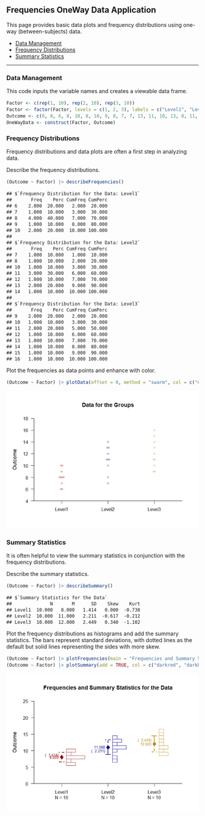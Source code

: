 
## Frequencies OneWay Data Application

This page provides basic data plots and frequency distributions using
one-way (between-subjects) data.

- [Data Management](#data-management)
- [Frequency Distributions](#frequency-distributions)
- [Summary Statistics](#summary-statistics)

------------------------------------------------------------------------

### Data Management

This code inputs the variable names and creates a viewable data frame.

``` r
Factor <- c(rep(1, 10), rep(2, 10), rep(3, 10))
Factor <- factor(Factor, levels = c(1, 2, 3), labels = c("Level1", "Level2", "Level3"))
Outcome <- c(6, 8, 6, 8, 10, 8, 10, 9, 8, 7, 7, 13, 11, 10, 13, 8, 11, 14, 12, 11, 9, 16, 11, 12, 15, 13, 9, 14, 11, 10)
OneWayData <- construct(Factor, Outcome)
```

### Frequency Distributions

Frequency distributions and data plots are often a first step in
analyzing data.

Describe the frequency distributions.

``` r
(Outcome ~ Factor) |> describeFrequencies()
```

    ## $`Frequency Distribution for the Data: Level1`
    ##       Freq    Perc CumFreq CumPerc
    ## 6    2.000  20.000   2.000  20.000
    ## 7    1.000  10.000   3.000  30.000
    ## 8    4.000  40.000   7.000  70.000
    ## 9    1.000  10.000   8.000  80.000
    ## 10   2.000  20.000  10.000 100.000
    ## 
    ## $`Frequency Distribution for the Data: Level2`
    ##       Freq    Perc CumFreq CumPerc
    ## 7    1.000  10.000   1.000  10.000
    ## 8    1.000  10.000   2.000  20.000
    ## 10   1.000  10.000   3.000  30.000
    ## 11   3.000  30.000   6.000  60.000
    ## 12   1.000  10.000   7.000  70.000
    ## 13   2.000  20.000   9.000  90.000
    ## 14   1.000  10.000  10.000 100.000
    ## 
    ## $`Frequency Distribution for the Data: Level3`
    ##       Freq    Perc CumFreq CumPerc
    ## 9    2.000  20.000   2.000  20.000
    ## 10   1.000  10.000   3.000  30.000
    ## 11   2.000  20.000   5.000  50.000
    ## 12   1.000  10.000   6.000  60.000
    ## 13   1.000  10.000   7.000  70.000
    ## 14   1.000  10.000   8.000  80.000
    ## 15   1.000  10.000   9.000  90.000
    ## 16   1.000  10.000  10.000 100.000

Plot the frequencies as data points and enhance with color.

``` r
(Outcome ~ Factor) |> plotData(offset = 0, method = "swarm", col = c("darkred", "darkblue", "darkgoldenrod"))
```

![](figures/Frequencies-OneWay-Data-1.png)<!-- -->

### Summary Statistics

It is often helpful to view the summary statistics in conjunction with
the frequency distributions.

Describe the summary statistics.

``` r
(Outcome ~ Factor) |> describeSummary()
```

    ## $`Summary Statistics for the Data`
    ##              N       M      SD    Skew    Kurt
    ## Level1  10.000   8.000   1.414   0.000  -0.738
    ## Level2  10.000  11.000   2.211  -0.617  -0.212
    ## Level3  10.000  12.000   2.449   0.340  -1.102

Plot the frequency distributions as histograms and add the summary
statistics. The bars represent standard deviations, with dotted lines as
the default but solid lines representing the sides with more skew.

``` r
(Outcome ~ Factor) |> plotFrequencies(main = "Frequencies and Summary Statistics for the Data", col = c("darkred", "darkblue", "darkgoldenrod"))
(Outcome ~ Factor) |> plotSummary(add = TRUE, col = c("darkred", "darkblue", "darkgoldenrod"))
```

![](figures/Frequencies-OneWay-Summary-1.png)<!-- -->
